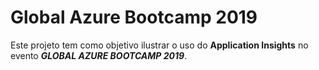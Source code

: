 # Global Azure Bootcamp 2019

Este projeto tem como objetivo ilustrar o uso do **Application Insights** no evento _**GLOBAL AZURE BOOTCAMP 2019**_.